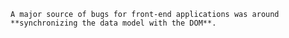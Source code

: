 
    A major source of bugs for front-end applications was around **synchronizing the data model with the DOM**.